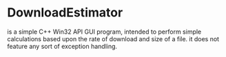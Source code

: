 # DownloadEstimator 
is a simple C++ Win32 API GUI program, 
intended to perform simple calculations based upon the rate of 
download and size of a file.
it does not feature any sort of exception handling.
